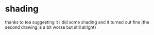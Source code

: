 # shading
thanks to tea suggesting it i did some shading and it turned out fine (the second drawing is a bit worse but still alright)
